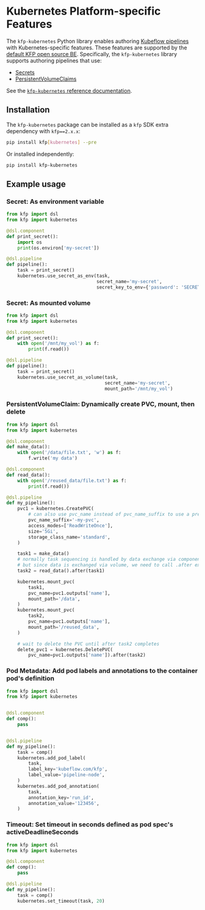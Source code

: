 # Kubernetes Platform-specific Features

The `kfp-kubernetes` Python library enables authoring [Kubeflow pipelines](https://www.kubeflow.org/docs/components/pipelines/v2/) with Kubernetes-specific features. These features are supported by the [default KFP open source BE](https://github.com/kubeflow/pipelines/tree/master/backend). Specifically, the `kfp-kubernetes` library supports authoring pipelines that use:

* [Secrets](https://kubernetes.io/docs/concepts/configuration/secret/)
* [PersistentVolumeClaims](https://kubernetes.io/docs/concepts/storage/persistent-volumes/#persistentvolumeclaims)

See the [`kfp-kubernetes` reference documentation](https://kfp-kubernetes.readthedocs.io/).

## Installation
The `kfp-kubernetes` package can be installed as a `kfp` SDK extra dependency with `kfp==2.x.x`:
<!-- TODO: remove --pre when kfp v2 goes to GA -->
```sh
pip install kfp[kubernetes] --pre
```

Or installed independently:
```sh
pip install kfp-kubernetes
```

## Example usage
<!-- TODO: test these examples once the BE implementation exists -->
### Secret: As environment variable
```python
from kfp import dsl
from kfp import kubernetes

@dsl.component
def print_secret():
    import os
    print(os.environ['my-secret'])

@dsl.pipeline
def pipeline():
    task = print_secret()
    kubernetes.use_secret_as_env(task,
                                 secret_name='my-secret',
                                 secret_key_to_env={'password': 'SECRET_VAR'})
```

### Secret: As mounted volume
```python
from kfp import dsl
from kfp import kubernetes

@dsl.component
def print_secret():
    with open('/mnt/my_vol') as f:
        print(f.read())

@dsl.pipeline
def pipeline():
    task = print_secret()
    kubernetes.use_secret_as_volume(task,
                                    secret_name='my-secret',
                                    mount_path='/mnt/my_vol')
```

### PersistentVolumeClaim: Dynamically create PVC, mount, then delete
```python
from kfp import dsl
from kfp import kubernetes

@dsl.component
def make_data():
    with open('/data/file.txt', 'w') as f:
        f.write('my data')

@dsl.component
def read_data():
    with open('/reused_data/file.txt') as f:
        print(f.read())

@dsl.pipeline
def my_pipeline():
    pvc1 = kubernetes.CreatePVC(
        # can also use pvc_name instead of pvc_name_suffix to use a pre-existing PVC
        pvc_name_suffix='-my-pvc',
        access_modes=['ReadWriteOnce'],
        size='5Gi',
        storage_class_name='standard',
    )

    task1 = make_data()
    # normally task sequencing is handled by data exchange via component inputs/outputs
    # but since data is exchanged via volume, we need to call .after explicitly to sequence tasks
    task2 = read_data().after(task1)

    kubernetes.mount_pvc(
        task1,
        pvc_name=pvc1.outputs['name'],
        mount_path='/data',
    )
    kubernetes.mount_pvc(
        task2,
        pvc_name=pvc1.outputs['name'],
        mount_path='/reused_data',
    )

    # wait to delete the PVC until after task2 completes
    delete_pvc1 = kubernetes.DeletePVC(
        pvc_name=pvc1.outputs['name']).after(task2)
```

### Pod Metadata: Add pod labels and annotations to the container pod's definition
```python
from kfp import dsl
from kfp import kubernetes


@dsl.component
def comp():
    pass


@dsl.pipeline
def my_pipeline():
    task = comp()
    kubernetes.add_pod_label(
        task,
        label_key='kubeflow.com/kfp',
        label_value='pipeline-node',
    )
    kubernetes.add_pod_annotation(
        task,
        annotation_key='run_id',
        annotation_value='123456',
    )
```

### Timeout: Set timeout in seconds defined as pod spec's activeDeadlineSeconds
```python
from kfp import dsl
from kfp import kubernetes

@dsl.component
def comp():
    pass

@dsl.pipeline
def my_pipeline():
    task = comp()
    kubernetes.set_timeout(task, 20)
```
